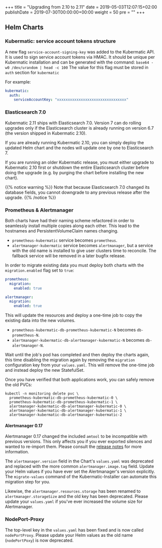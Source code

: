 +++
title = "Upgrading from 2.10 to 2.11"
date = 2019-05-03T12:07:15+02:00
publishDate = 2019-07-30T00:00:00+00:00
weight = 50
pre = "<b></b>"
+++

## Helm Charts

### Kubermatic: service account tokens structure

A new flag `service-account-signing-key` was added to the Kubermatic API. It is used to sign service account tokens via
HMAC. It should be unique per Kubermatic installation and can be generated with the command: `base64 -w0 /dev/urandom | head -c 100`
The value for this flag must be stored in `auth` section for `kubermatic`

For example:

```yaml
kubermatic:
  auth:
    serviceAccountKey: "xxxxxxxxxxxxxxxxxxxxxxxxxxxxxxxx"
```

### Elasticsearch 7.0

Kubermatic 2.11 ships with Elasticsearch 7.0. Version 7 can do rolling upgrades only if the Elasticsearch cluster is
already running on version 6.7 (the version shipped in Kubermatic 2.10).

If you are already running Kubermatic 2.10, you can simply deploy the updated Helm chart and the nodes will update one
by one to Elasticsearch 7.

If you are running an older Kubermatic release, you must either upgrade to Kubermatic 2.10 first or shutdown the entire
Elasticsearch cluster before doing the upgrade (e.g. by purging the chart before installing the new chart).

{{% notice warning %}}
Note that because Elasticsearch 7.0 changed its database fields, you cannot downgrade to any previous release after
the upgrade.
{{% /notice %}}

### Prometheus & Alertmanager

Both charts have had their naming scheme refactored in order to seamlessly install multiple copies along each other. This
lead to the hostnames and PersistentVolumeClaim names changing.

* `prometheus-kubermatic` service becomes `prometheus`.
* `alertmanager-kubermatic` service becomes `alertmanager`, but a service with the old name is installed to give user
  clusters time to reconcile. The fallback service will be removed in a later bugfix release.

In order to migrate existing data you must deploy both charts with the `migration.enabled` flag set to `true`:

```yaml
prometheus:
  migration:
    enabled: true

alertmanager:
  migration:
    enabled: true
```

This will update the resources and deploy a one-time job to copy the existing data into the new volumes.

* `prometheus-kubermatic-db-prometheus-kubermatic-N` becomes `db-prometheus-N`.
* `alertmanager-kubermatic-db-alertmanager-kubermatic-N` becomes `db-alertmanager-N`.

Wait until the job's pod has completed and then deploy the charts again, this time disabling the migration again by
removing the `migration` configuration key from your `values.yaml`. This will remove the one-time job and instead
deploy the new StatefulSet.

Once you have verified that both applications work, you can safely remove the old PVCs:

    kubectl -n monitoring delete pvc \
      prometheus-kubermatic-db-prometheus-kubermatic-0 \
      prometheus-kubermatic-db-prometheus-kubermatic-1 \
      alertmanager-kubermatic-db-alertmanager-kubermatic-0 \
      alertmanager-kubermatic-db-alertmanager-kubermatic-1 \
      alertmanager-kubermatic-db-alertmanager-kubermatic-2

#### Alertmanager 0.17

Alertmanager 0.17 changed the included `amtool` to be incompatible with previous versions. This only affects you
if you ever exported silences and wanted to re-import them. Please consult the
[release notes](https://github.com/prometheus/alertmanager/releases/tag/v0.17.0) for more information.

The `alertmanager.version` field in the Chart's `values.yaml` was deprecated and replaced with the more common
`alertmanager.image.tag` field. Update your Helm values if you have ever set the Alertmanager's version explicitly.
The `migrate-values` command of the Kubermatic-Installer can automate this migration step for you.

Likewise, the `alertmanager.resources.storage` has been renamed to `alertmanager.storageSize` and the old key has
been deprecated. Please update your `values.yaml` if you've ever increased the volume size for Alertmanager.

### NodePort-Proxy

The top-level key in the `values.yaml` has been fixed and is now called `nodePortProxy`. Please update your Helm
values as the old name (`nodePortPoxy`) is now deprecated.
